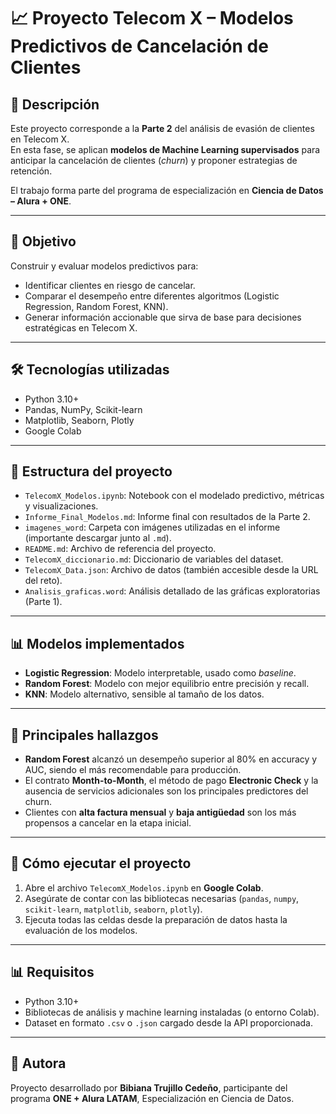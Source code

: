 # 📈 Proyecto Telecom X – Modelos Predictivos de Cancelación de Clientes

## 🚀 Descripción
Este proyecto corresponde a la **Parte 2** del análisis de evasión de clientes en Telecom X.  
En esta fase, se aplican **modelos de Machine Learning supervisados** para anticipar la cancelación de clientes (*churn*) y proponer estrategias de retención.  

El trabajo forma parte del programa de especialización en **Ciencia de Datos – Alura + ONE**.  

---

## 🔬 Objetivo
Construir y evaluar modelos predictivos para:  
- Identificar clientes en riesgo de cancelar.  
- Comparar el desempeño entre diferentes algoritmos (Logistic Regression, Random Forest, KNN).  
- Generar información accionable que sirva de base para decisiones estratégicas en Telecom X.  

---

## 🛠️ Tecnologías utilizadas
- Python 3.10+  
- Pandas, NumPy, Scikit-learn  
- Matplotlib, Seaborn, Plotly  
- Google Colab  

---

## 📁 Estructura del proyecto
- `TelecomX_Modelos.ipynb`: Notebook con el modelado predictivo, métricas y visualizaciones.  
- `Informe_Final_Modelos.md`: Informe final con resultados de la Parte 2.  
- `imagenes_word`: Carpeta con imágenes utilizadas en el informe (importante descargar junto al `.md`).  
- `README.md`: Archivo de referencia del proyecto.  
- `TelecomX_diccionario.md`: Diccionario de variables del dataset.  
- `TelecomX_Data.json`: Archivo de datos (también accesible desde la URL del reto).  
- `Analisis_graficas.word`: Análisis detallado de las gráficas exploratorias (Parte 1).  

---

## 📊 Modelos implementados
- **Logistic Regression**: Modelo interpretable, usado como *baseline*.  
- **Random Forest**: Modelo con mejor equilibrio entre precisión y recall.  
- **KNN**: Modelo alternativo, sensible al tamaño de los datos.  

---

## 📅 Principales hallazgos
- **Random Forest** alcanzó un desempeño superior al 80% en accuracy y AUC, siendo el más recomendable para producción.  
- El contrato **Month-to-Month**, el método de pago **Electronic Check** y la ausencia de servicios adicionales son los principales predictores del churn.  
- Clientes con **alta factura mensual** y **baja antigüedad** son los más propensos a cancelar en la etapa inicial.  

---

## 🔧 Cómo ejecutar el proyecto
1. Abre el archivo `TelecomX_Modelos.ipynb` en **Google Colab**.  
2. Asegúrate de contar con las bibliotecas necesarias (`pandas`, `numpy`, `scikit-learn`, `matplotlib`, `seaborn`, `plotly`).  
3. Ejecuta todas las celdas desde la preparación de datos hasta la evaluación de los modelos.  

---

## 📊 Requisitos
- Python 3.10+  
- Bibliotecas de análisis y machine learning instaladas (o entorno Colab).  
- Dataset en formato `.csv` o `.json` cargado desde la API proporcionada.  

---

## 👥 Autora
Proyecto desarrollado por **Bibiana Trujillo Cedeño**, participante del programa **ONE + Alura LATAM**, Especialización en Ciencia de Datos.  
